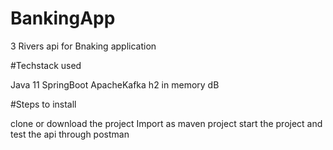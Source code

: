 # BankingApp


3 Rivers api for Bnaking application

#Techstack used

Java 11
SpringBoot
ApacheKafka
h2 in memory dB

#Steps to install

clone or download the project
Import as maven project
start the project and test the api through postman
